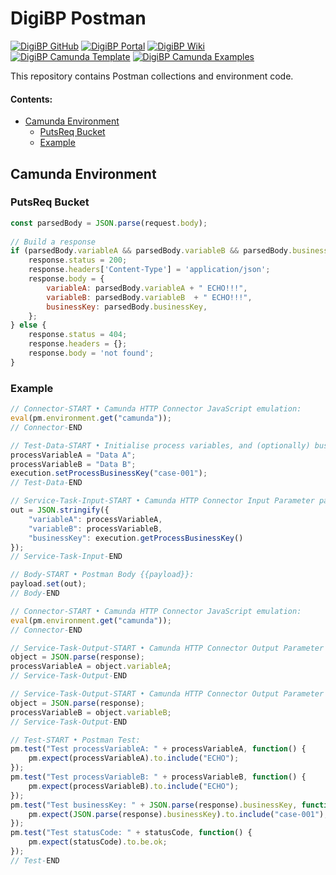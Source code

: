 # DigiBP Postman

[![DigiBP GitHub](https://img.shields.io/badge/DigiBP-GitHub-lightgrey.svg?longCache=true)](https://github.com/DigiBP)
[![DigiBP Portal](https://img.shields.io/badge/DigiBP-Portal-brightgreen.svg?longCache=true)](https://digibp.github.io)
[![DigiBP Wiki](https://img.shields.io/badge/DigiBP-Wiki-yellow.svg?longCache=true)](https://github.com/DigiBP/digibp.github.io/wiki)
[![DigiBP Camunda Template](https://img.shields.io/badge/DigiBP-Camunda%20Template-red.svg?longCache=true)](https://github.com/DigiBP/digibp-camunda-template)
[![DigiBP Camunda Examples](https://img.shields.io/badge/DigiBP-Camunda%20Examples-blue.svg?longCache=true)](https://github.com/DigiBP/digibp-camunda-examples)


This repository contains Postman collections and environment code.

#### Contents:
- [Camunda Environment](#camunda-environment)
    - [PutsReq Bucket](#putsreq-bucket)
    - [Example](#example)

## Camunda Environment

### PutsReq Bucket

```JavaScript
const parsedBody = JSON.parse(request.body);
    
// Build a response
if (parsedBody.variableA && parsedBody.variableB && parsedBody.businessKey) {
    response.status = 200;
    response.headers['Content-Type'] = 'application/json';
    response.body = {
        variableA: parsedBody.variableA + " ECHO!!!",
        variableB: parsedBody.variableB  + " ECHO!!!",
        businessKey: parsedBody.businessKey,
    };
} else {
    response.status = 404;
    response.headers = {};
    response.body = 'not found';
}
```

### Example

```JavaScript
// Connector-START • Camunda HTTP Connector JavaScript emulation:
eval(pm.environment.get("camunda"));
// Connector-END

// Test-Data-START • Initialise process variables, and (optionally) business key and/or process id:
processVariableA = "Data A";
processVariableB = "Data B";
execution.setProcessBusinessKey("case-001");
// Test-Data-END

// Service-Task-Input-START • Camunda HTTP Connector Input Parameter payload Script:
out = JSON.stringify({
    "variableA": processVariableA,
    "variableB": processVariableB,
    "businessKey": execution.getProcessBusinessKey()
});
// Service-Task-Input-END

// Body-START • Postman Body {{payload}}:
payload.set(out);
// Body-END 
```

```JavaScript
// Connector-START • Camunda HTTP Connector JavaScript emulation:
eval(pm.environment.get("camunda"));
// Connector-END

// Service-Task-Output-START • Camunda HTTP Connector Output Parameter processVariableA Script:
object = JSON.parse(response);
processVariableA = object.variableA;
// Service-Task-Output-END

// Service-Task-Output-START • Camunda HTTP Connector Output Parameter processVariableB Script:
object = JSON.parse(response);
processVariableB = object.variableB;
// Service-Task-Output-END

// Test-START • Postman Test:
pm.test("Test processVariableA: " + processVariableA, function() {
    pm.expect(processVariableA).to.include("ECHO");
});
pm.test("Test processVariableB: " + processVariableB, function() {
    pm.expect(processVariableB).to.include("ECHO");
});
pm.test("Test businessKey: " + JSON.parse(response).businessKey, function() {
    pm.expect(JSON.parse(response).businessKey).to.include("case-001");
});
pm.test("Test statusCode: " + statusCode, function() {
    pm.expect(statusCode).to.be.ok;
});
// Test-END
```